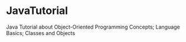 # JavaTutorial
Java Tutorial about Object-Oriented Programming Concepts; Language Basics; Classes and Objects
